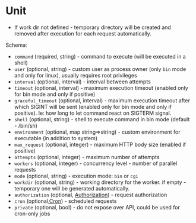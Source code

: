 # Unit

* If work dir not defined - temporary directory will be created and removed after execution for each request automatically.


Schema:

* `command` (required, string) -  command to execute (will be executed in a shell)
* `user` (optional, string) - custom user as process owner (only `bin` mode and only for linux), usually requires root privileges
* `interval` (optional, interval) - interval between attempts
* `timeout` (optional, interval) - maximum execution timeout (enabled only for bin mode and only if positive)
* `graceful_timeout` (optional, interval) - maximum execution timeout after which SIGINT will be sent (enabled only for bin mode and only if positive).
Ie: how long to let command react on SIGTERM signal.
* `shell` (optional, string) - shell to execute command in bin mode (default - /bin/sh)
* `environment` (optional, map string=>string) - custom environment for executable (in addition to system)
* `max_request` (optional, integer) - maximum HTTP body size (enabled if positive)
* `attempts` (optional, integer) - maximum number of attempts
* `workers` (optional, integer) - concurrency level - number of parallel requests
* `mode` (optional, string) - execution mode: `bin` or `cgi` 
* `workdir` (optional, string) - working directory for the worker. if empty - temporary one will be generated automatically.
* `authorization` (optional, [Authorization](authorization.md)) - request authorization
* `cron` (optional,[Cron](cron.md)) - scheduled requests
* `private` (optional, bool) - do not expose over API, could be used for cron-only jobs